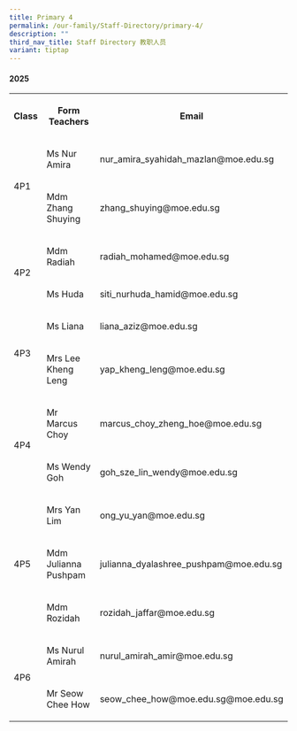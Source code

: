 ```yaml
---
title: Primary 4
permalink: /our-family/Staff-Directory/primary-4/
description: ""
third_nav_title: Staff Directory 教职人员
variant: tiptap
---
```

<h4>2025</h4>
<table style="minWidth: 75px">
<colgroup>
<col>
<col>
<col>
</colgroup>
<tbody>
<tr>
<th rowspan="1" colspan="1">
<p>Class</p>
</th>
<th rowspan="1" colspan="1">
<p>Form Teachers</p>
</th>
<th rowspan="1" colspan="1">
<p>Email</p>
</th>
</tr>
<tr>
<td rowspan="2" colspan="1">
<p>4P1</p>
</td>
<td rowspan="1" colspan="1">
<p>Ms Nur Amira</p>
</td>
<td rowspan="1" colspan="1">
<p>nur_amira_syahidah_mazlan@moe.edu.sg</p>
</td>
</tr>
<tr>
<td rowspan="1" colspan="1">
<p>Mdm Zhang Shuying</p>
</td>
<td rowspan="1" colspan="1">
<p>zhang_shuying@moe.edu.sg</p>
</td>
</tr>
<tr>
<td rowspan="2" colspan="1">
<p>4P2</p>
</td>
<td rowspan="1" colspan="1">
<p>Mdm Radiah</p>
</td>
<td rowspan="1" colspan="1">
<p>radiah_mohamed@moe.edu.sg</p>
</td>
</tr>
<tr>
<td rowspan="1" colspan="1">
<p>Ms Huda</p>
</td>
<td rowspan="1" colspan="1">
<p>siti_nurhuda_hamid@moe.edu.sg</p>
</td>
</tr>
<tr>
<td rowspan="2" colspan="1">
<p>4P3</p>
</td>
<td rowspan="1" colspan="1">
<p>Ms Liana</p>
</td>
<td rowspan="1" colspan="1">
<p>liana_aziz@moe.edu.sg</p>
</td>
</tr>
<tr>
<td rowspan="1" colspan="1">
<p>Mrs Lee Kheng Leng</p>
</td>
<td rowspan="1" colspan="1">
<p>yap_kheng_leng@moe.edu.sg</p>
</td>
</tr>
<tr>
<td rowspan="2" colspan="1">
<p>4P4</p>
</td>
<td rowspan="1" colspan="1">
<p>Mr Marcus Choy</p>
</td>
<td rowspan="1" colspan="1">
<p>marcus_choy_zheng_hoe@moe.edu.sg</p>
</td>
</tr>
<tr>
<td rowspan="1" colspan="1">
<p>Ms Wendy Goh</p>
</td>
<td rowspan="1" colspan="1">
<p>goh_sze_lin_wendy@moe.edu.sg</p>
</td>
</tr>
<tr>
<td rowspan="3" colspan="1">
<p>4P5</p>
</td>
<td rowspan="1" colspan="1">
<p>Mrs Yan Lim</p>
</td>
<td rowspan="1" colspan="1">
<p>ong_yu_yan@moe.edu.sg</p>
</td>
</tr>
<tr>
<td rowspan="1" colspan="1">
<p>Mdm Julianna Pushpam</p>
</td>
<td rowspan="1" colspan="1">
<p>julianna_dyalashree_pushpam@moe.edu.sg</p>
</td>
</tr>
<tr>
<td rowspan="1" colspan="1">
<p>Mdm Rozidah</p>
</td>
<td rowspan="1" colspan="1">
<p>rozidah_jaffar@moe.edu.sg</p>
</td>
</tr>
<tr>
<td rowspan="2" colspan="1">
<p>4P6</p>
</td>
<td rowspan="1" colspan="1">
<p>Ms Nurul Amirah</p>
</td>
<td rowspan="1" colspan="1">
<p>nurul_amirah_amir@moe.edu.sg</p>
</td>
</tr>
<tr>
<td rowspan="1" colspan="1">
<p>Mr Seow Chee How</p>
</td>
<td rowspan="1" colspan="1">
<p>seow_chee_how@moe.edu.sg@moe.edu.sg</p>
</td>
</tr>
</tbody>
</table>
<p></p>